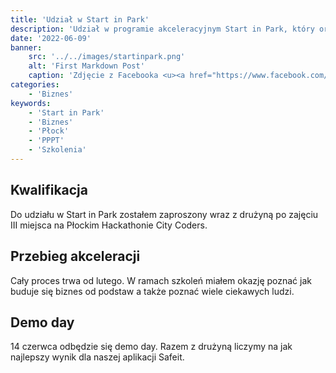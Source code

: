 ```yaml
---
title: 'Udział w Start in Park'
description: 'Udział w programie akceleracyjnym Start in Park, który organizuje Płocki Park Przemyslowo Technologiczny'
date: '2022-06-09'
banner:
    src: '../../images/startinpark.png'
    alt: 'First Markdown Post'
    caption: 'Zdjęcie z Facebooka <u><a href="https://www.facebook.com/Program-Akceleracyjny-PPP-T-SA-102668344650364">Start in Park</a></u>'
categories:
    - 'Biznes'
keywords:
    - 'Start in Park'
    - 'Biznes'
    - 'Płock'
    - 'PPPT'
    - 'Szkolenia'
---
```


## Kwalifikacja

Do udziału w Start in Park zostałem zaproszony wraz z drużyną po zajęciu III miejsca na Płockim Hackathonie City Coders.

## Przebieg akceleracji

Cały proces trwa od lutego. W ramach szkoleń miałem okazję poznać jak buduje się biznes od podstaw a także poznać wiele ciekawych ludzi.

## Demo day

14 czerwca odbędzie się demo day. Razem z drużyną liczymy na jak najlepszy wynik dla naszej aplikacji Safeit.